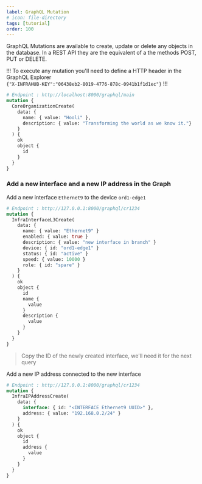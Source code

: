 ```yaml
---
label: GraphQL Mutation
# icon: file-directory
tags: [tutorial]
order: 100
---
```


GraphQL Mutations are available to create, update or delete any objects in the database. In a REST API they are the equivalent of a the methods POST, PUT or DELETE.

!!!
To execute any mutation you'll need to define a HTTP header in the GraphQL Explorer  
`{"X-INFRAHUB-KEY":"06438eb2-8019-4776-878c-0941b1f1d1ec"}`
!!!

```graphql # Create a new organization
# Endpoint : http://localhost:8000/graphql/main
mutation {
  CoreOrganizationCreate(
    data: {
      name: { value: "Hooli" },
      description: { value: "Transforming the world as we know it."}
    }
  ) {
    ok
    object {
      id
    }
  }
}
```

### Add a new interface and a new IP address in the Graph

Add a new interface `Ethernet9` to the device `ord1-edge1`
```graphql
# Endpoint : http://127.0.0.1:8000/graphql/cr1234
mutation {
  InfraInterfaceL3Create(
    data: {
      name: { value: "Ethernet9" }
      enabled: { value: true }
      description: { value: "new interface in branch" }
      device: { id: "ord1-edge1" }
      status: { id: "active" }
      speed: { value: 10000 }
      role: { id: "spare" }
    }
  ) {
    ok
    object {
      id
      name {
        value
      }
      description {
        value
      }
    }
  }
}
```
> Copy the ID of the newly created interface, we'll need it for the next query

Add a new IP address connected to the new interface

```graphql
# Endpoint : http://127.0.0.1:8000/graphql/cr1234
mutation {
  InfraIPAddressCreate(
    data: {
      interface: { id: "<INTERFACE Ethernet9 UUID>" },
      address: { value: "192.168.0.2/24" }
    }
  ) {
    ok
    object {
      id
      address {
        value
      }
    }
  }
}
```
